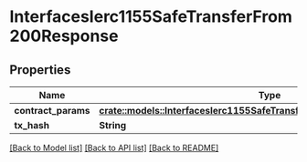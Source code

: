 # InterfacesIerc1155SafeTransferFrom200Response

## Properties

Name | Type | Description | Notes
------------ | ------------- | ------------- | -------------
**contract_params** | [**crate::models::InterfacesIerc1155SafeTransferFromRequestContractParams**](interfaces_IERC1155_safeTransferFrom_request_contractParams.md) |  | 
**tx_hash** | **String** |  | 

[[Back to Model list]](../README.md#documentation-for-models) [[Back to API list]](../README.md#documentation-for-api-endpoints) [[Back to README]](../README.md)


